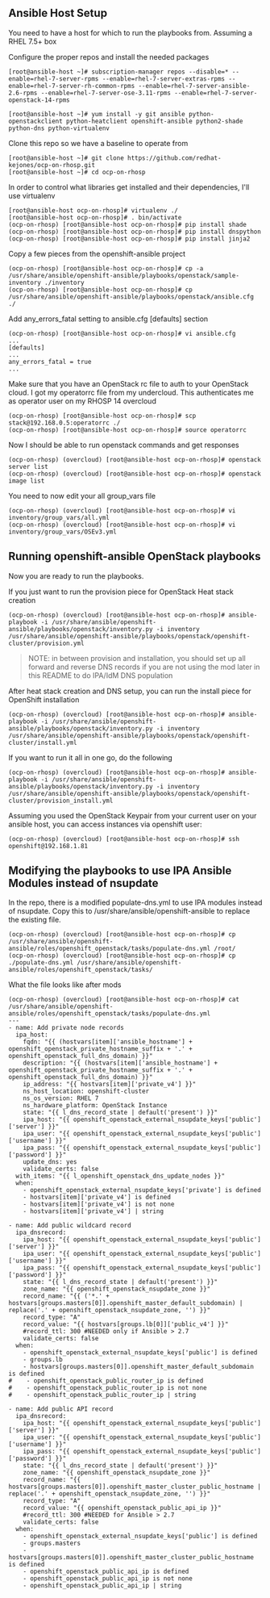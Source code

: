 ## Ansible Host Setup

You need to have a host for which to run the playbooks from. Assuming a RHEL 7.5+ box

Configure the proper repos and install the needed packages

```
[root@ansible-host ~]# subscription-manager repos --disable=* --enable=rhel-7-server-rpms --enable=rhel-7-server-extras-rpms --enable=rhel-7-server-rh-common-rpms --enable=rhel-7-server-ansible-2.6-rpms --enable=rhel-7-server-ose-3.11-rpms --enable=rhel-7-server-openstack-14-rpms

[root@ansible-host ~]# yum install -y git ansible python-openstackclient python-heatclient openshift-ansible python2-shade python-dns python-virtualenv
```

Clone this repo so we have a baseline to operate from
```
[root@ansible-host ~]# git clone https://github.com/redhat-kejones/ocp-on-rhosp.git
[root@ansible-host ~]# cd ocp-on-rhosp
```

In order to control what libraries get installed and their dependencies, I'll use virtualenv
```
[root@ansible-host ocp-on-rhosp]# virtualenv ./
[root@ansible-host ocp-on-rhosp]# . bin/activate
(ocp-on-rhosp) [root@ansible-host ocp-on-rhosp]# pip install shade
(ocp-on-rhosp) [root@ansible-host ocp-on-rhosp]# pip install dnspython
(ocp-on-rhosp) [root@ansible-host ocp-on-rhosp]# pip install jinja2
```

Copy a few pieces from the openshift-ansible project
```
(ocp-on-rhosp) [root@ansible-host ocp-on-rhosp]# cp -a /usr/share/ansible/openshift-ansible/playbooks/openstack/sample-inventory ./inventory
(ocp-on-rhosp) [root@ansible-host ocp-on-rhosp]# cp /usr/share/ansible/openshift-ansible/playbooks/openstack/ansible.cfg ./
```

Add any_errors_fatal setting to ansible.cfg [defaults] section
```
(ocp-on-rhosp) [root@ansible-host ocp-on-rhosp]# vi ansible.cfg
...
[defaults]
...
any_errors_fatal = true
...
```

Make sure that you have an OpenStack rc file to auth to your OpenStack cloud. I got my operatorrc file from my undercloud. This authenticates me as operator user on my RHOSP 14 overcloud
```
(ocp-on-rhosp) [root@ansible-host ocp-on-rhosp]# scp stack@192.168.0.5:operatorrc ./
(ocp-on-rhosp) [root@ansible-host ocp-on-rhosp]# source operatorrc
```

Now I should be able to run openstack commands and get responses
```
(ocp-on-rhosp) (overcloud) [root@ansible-host ocp-on-rhosp]# openstack server list
(ocp-on-rhosp) (overcloud) [root@ansible-host ocp-on-rhosp]# openstack image list
```

You need to now edit your all group_vars file
```
(ocp-on-rhosp) (overcloud) [root@ansible-host ocp-on-rhosp]# vi inventory/group_vars/all.yml
(ocp-on-rhosp) (overcloud) [root@ansible-host ocp-on-rhosp]# vi inventory/group_vars/OSEv3.yml
```

## Running openshift-ansible OpenStack playbooks

Now you are ready to run the playbooks.

If you just want to run the provision piece for OpenStack Heat stack creation
```
(ocp-on-rhosp) (overcloud) [root@ansible-host ocp-on-rhosp]# ansible-playbook -i /usr/share/ansible/openshift-ansible/playbooks/openstack/inventory.py -i inventory /usr/share/ansible/openshift-ansible/playbooks/openstack/openshift-cluster/provision.yml
```

> NOTE: in between provision and installation, you should set up all forward and reverse DNS records
>       if you are not using the mod later in this README to do IPA/IdM DNS population

After heat stack creation and DNS setup, you can run the install piece for OpenShift installation
```
(ocp-on-rhosp) (overcloud) [root@ansible-host ocp-on-rhosp]# ansible-playbook -i /usr/share/ansible/openshift-ansible/playbooks/openstack/inventory.py -i inventory /usr/share/ansible/openshift-ansible/playbooks/openstack/openshift-cluster/install.yml
```

If you want to run it all in one go, do the following
```
(ocp-on-rhosp) (overcloud) [root@ansible-host ocp-on-rhosp]# ansible-playbook -i /usr/share/ansible/openshift-ansible/playbooks/openstack/inventory.py -i inventory /usr/share/ansible/openshift-ansible/playbooks/openstack/openshift-cluster/provision_install.yml
```

Assuming you used the OpenStack Keypair from your current user on your ansible host, you can access instances via openshift user:
```
(ocp-on-rhosp) (overcloud) [root@ansible-host ocp-on-rhosp]# ssh openshift@192.168.1.81
```

## Modifying the playbooks to use IPA Ansible Modules instead of nsupdate

In the repo, there is a modified populate-dns.yml to use IPA modules instead of nsupdate. Copy this to /usr/share/ansible/openshift-ansible to replace the existing file.

```
(ocp-on-rhosp) (overcloud) [root@ansible-host ocp-on-rhosp]# cp /usr/share/ansible/openshift-ansible/roles/openshift_openstack/tasks/populate-dns.yml /root/
(ocp-on-rhosp) (overcloud) [root@ansible-host ocp-on-rhosp]# cp ./populate-dns.yml /usr/share/ansible/openshift-ansible/roles/openshift_openstack/tasks/
```

What the file looks like after mods
```
(ocp-on-rhosp) (overcloud) [root@ansible-host ocp-on-rhosp]# cat /usr/share/ansible/openshift-ansible/roles/openshift_openstack/tasks/populate-dns.yml
---
- name: Add private node records
  ipa_host:
    fqdn: "{{ (hostvars[item]['ansible_hostname'] + openshift_openstack_private_hostname_suffix + '.' + openshift_openstack_full_dns_domain) }}"
    description: "{{ (hostvars[item]['ansible_hostname'] + openshift_openstack_private_hostname_suffix + '.' + openshift_openstack_full_dns_domain) }}"
    ip_address: "{{ hostvars[item]['private_v4'] }}"
    ns_host_location: openshift-cluster
    ns_os_version: RHEL 7
    ns_hardware_platform: OpenStack Instance
    state: "{{ l_dns_record_state | default('present') }}"
    ipa_host: "{{ openshift_openstack_external_nsupdate_keys['public']['server'] }}"
    ipa_user: "{{ openshift_openstack_external_nsupdate_keys['public']['username'] }}"
    ipa_pass: "{{ openshift_openstack_external_nsupdate_keys['public']['password'] }}"
    update_dns: yes
    validate_certs: false
  with_items: "{{ l_openshift_openstack_dns_update_nodes }}"
  when:
    - openshift_openstack_external_nsupdate_keys['private'] is defined
    - hostvars[item]['private_v4'] is defined
    - hostvars[item]['private_v4'] is not none
    - hostvars[item]['private_v4'] | string

- name: Add public wildcard record
  ipa_dnsrecord:
    ipa_host: "{{ openshift_openstack_external_nsupdate_keys['public']['server'] }}"
    ipa_user: "{{ openshift_openstack_external_nsupdate_keys['public']['username'] }}"
    ipa_pass: "{{ openshift_openstack_external_nsupdate_keys['public']['password'] }}"
    state: "{{ l_dns_record_state | default('present') }}"
    zone_name: "{{ openshift_openstack_nsupdate_zone }}"
    record_name: "{{ ('*.' + hostvars[groups.masters[0]].openshift_master_default_subdomain) | replace('.' + openshift_openstack_nsupdate_zone, '') }}"
    record_type: "A"
    record_value: "{{ hostvars[groups.lb[0]]['public_v4'] }}"
    #record_ttl: 300 #NEEDED only if Ansible > 2.7
    validate_certs: false
  when:
    - openshift_openstack_external_nsupdate_keys['public'] is defined
    - groups.lb
    - hostvars[groups.masters[0]].openshift_master_default_subdomain is defined
#    - openshift_openstack_public_router_ip is defined
#    - openshift_openstack_public_router_ip is not none
#    - openshift_openstack_public_router_ip | string

- name: Add public API record
  ipa_dnsrecord:
    ipa_host: "{{ openshift_openstack_external_nsupdate_keys['public']['server'] }}"
    ipa_user: "{{ openshift_openstack_external_nsupdate_keys['public']['username'] }}"
    ipa_pass: "{{ openshift_openstack_external_nsupdate_keys['public']['password'] }}"
    state: "{{ l_dns_record_state | default('present') }}"
    zone_name: "{{ openshift_openstack_nsupdate_zone }}"
    record_name: "{{ hostvars[groups.masters[0]].openshift_master_cluster_public_hostname | replace('.' + openshift_openstack_nsupdate_zone, '') }}"
    record_type: "A"
    record_value: "{{ openshift_openstack_public_api_ip }}"
    #record_ttl: 300 #NEEDED for Ansible > 2.7
    validate_certs: false
  when:
    - openshift_openstack_external_nsupdate_keys['public'] is defined
    - groups.masters
    - hostvars[groups.masters[0]].openshift_master_cluster_public_hostname is defined
    - openshift_openstack_public_api_ip is defined
    - openshift_openstack_public_api_ip is not none
    - openshift_openstack_public_api_ip | string
```
